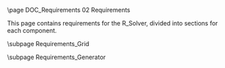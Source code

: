 \page DOC_Requirements 02 Requirements

This page contains requirements for the R_Solver, divided into sections for each component.

\subpage Requirements_Grid

\subpage Requirements_Generator
